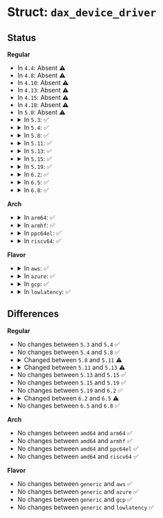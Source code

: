 # Struct: <code>dax_device_driver</code>

## Status
<b>Regular</b>
<ul>
<li>
In <code>4.4</code>: Absent ⚠️
</li>
<li>
In <code>4.8</code>: Absent ⚠️
</li>
<li>
In <code>4.10</code>: Absent ⚠️
</li>
<li>
In <code>4.13</code>: Absent ⚠️
</li>
<li>
In <code>4.15</code>: Absent ⚠️
</li>
<li>
In <code>4.18</code>: Absent ⚠️
</li>
<li>
In <code>5.0</code>: Absent ⚠️
</li>
<li>
<details>
<summary>In <code>5.3</code>: ✅</summary>

```c
struct dax_device_driver {
    struct device_driver drv;
    struct list_head ids;
    int match_always;
};
```
</details>
</li>
<li>
<details>
<summary>In <code>5.4</code>: ✅</summary>

```c
struct dax_device_driver {
    struct device_driver drv;
    struct list_head ids;
    int match_always;
};
```
</details>
</li>
<li>
<details>
<summary>In <code>5.8</code>: ✅</summary>

```c
struct dax_device_driver {
    struct device_driver drv;
    struct list_head ids;
    int match_always;
};
```
</details>
</li>
<li>
<details>
<summary>In <code>5.11</code>: ✅</summary>

```c
struct dax_device_driver {
    struct device_driver drv;
    struct list_head ids;
    int match_always;
    int (*probe)(struct dev_dax *);
    int (*remove)(struct dev_dax *);
};
```
</details>
</li>
<li>
<details>
<summary>In <code>5.13</code>: ✅</summary>

```c
struct dax_device_driver {
    struct device_driver drv;
    struct list_head ids;
    int match_always;
    int (*probe)(struct dev_dax *);
    void (*remove)(struct dev_dax *);
};
```
</details>
</li>
<li>
<details>
<summary>In <code>5.15</code>: ✅</summary>

```c
struct dax_device_driver {
    struct device_driver drv;
    struct list_head ids;
    int match_always;
    int (*probe)(struct dev_dax *);
    void (*remove)(struct dev_dax *);
};
```
</details>
</li>
<li>
<details>
<summary>In <code>5.19</code>: ✅</summary>

```c
struct dax_device_driver {
    struct device_driver drv;
    struct list_head ids;
    int match_always;
    int (*probe)(struct dev_dax *);
    void (*remove)(struct dev_dax *);
};
```
</details>
</li>
<li>
<details>
<summary>In <code>6.2</code>: ✅</summary>

```c
struct dax_device_driver {
    struct device_driver drv;
    struct list_head ids;
    int match_always;
    int (*probe)(struct dev_dax *);
    void (*remove)(struct dev_dax *);
};
```
</details>
</li>
<li>
<details>
<summary>In <code>6.5</code>: ✅</summary>

```c
struct dax_device_driver {
    struct device_driver drv;
    struct list_head ids;
    enum dax_driver_type type;
    int (*probe)(struct dev_dax *);
    void (*remove)(struct dev_dax *);
};
```
</details>
</li>
<li>
<details>
<summary>In <code>6.8</code>: ✅</summary>

```c
struct dax_device_driver {
    struct device_driver drv;
    struct list_head ids;
    enum dax_driver_type type;
    int (*probe)(struct dev_dax *);
    void (*remove)(struct dev_dax *);
};
```
</details>
</li>
</ul>
<b>Arch</b>
<ul>
<li>
<details>
<summary>In <code>arm64</code>: ✅</summary>

```c
struct dax_device_driver {
    struct device_driver drv;
    struct list_head ids;
    int match_always;
};
```
</details>
</li>
<li>
<details>
<summary>In <code>armhf</code>: ✅</summary>

```c
struct dax_device_driver {
    struct device_driver drv;
    struct list_head ids;
    int match_always;
};
```
</details>
</li>
<li>
<details>
<summary>In <code>ppc64el</code>: ✅</summary>

```c
struct dax_device_driver {
    struct device_driver drv;
    struct list_head ids;
    int match_always;
};
```
</details>
</li>
<li>
<details>
<summary>In <code>riscv64</code>: ✅</summary>

```c
struct dax_device_driver {
    struct device_driver drv;
    struct list_head ids;
    int match_always;
};
```
</details>
</li>
</ul>
<b>Flavor</b>
<ul>
<li>
<details>
<summary>In <code>aws</code>: ✅</summary>

```c
struct dax_device_driver {
    struct device_driver drv;
    struct list_head ids;
    int match_always;
};
```
</details>
</li>
<li>
<details>
<summary>In <code>azure</code>: ✅</summary>

```c
struct dax_device_driver {
    struct device_driver drv;
    struct list_head ids;
    int match_always;
};
```
</details>
</li>
<li>
<details>
<summary>In <code>gcp</code>: ✅</summary>

```c
struct dax_device_driver {
    struct device_driver drv;
    struct list_head ids;
    int match_always;
};
```
</details>
</li>
<li>
<details>
<summary>In <code>lowlatency</code>: ✅</summary>

```c
struct dax_device_driver {
    struct device_driver drv;
    struct list_head ids;
    int match_always;
};
```
</details>
</li>
</ul>

## Differences
<b>Regular</b>
<ul>
<li>
No changes between <code>5.3</code> and <code>5.4</code> ✅
</li>
<li>
No changes between <code>5.4</code> and <code>5.8</code> ✅
</li>
<li>
<details>
<summary>Changed between <code>5.8</code> and <code>5.11</code> ⚠️</summary>
<ul>
<li>
<b>Field added. </b>
<code>int (*probe)(struct dev_dax *)</code>
</li>
<li>
<b>Field added. </b>
<code>int (*remove)(struct dev_dax *)</code>
</li>
</ul>
</details>
</li>
<li>
<details>
<summary>Changed between <code>5.11</code> and <code>5.13</code> ⚠️</summary>
<ul>
<li>
<b>Field type changed. </b>
<code>int (*remove)(struct dev_dax *)</code> ➡️ <code>void (*remove)(struct dev_dax *)</code>
</li>
</ul>
</details>
</li>
<li>
No changes between <code>5.13</code> and <code>5.15</code> ✅
</li>
<li>
No changes between <code>5.15</code> and <code>5.19</code> ✅
</li>
<li>
No changes between <code>5.19</code> and <code>6.2</code> ✅
</li>
<li>
<details>
<summary>Changed between <code>6.2</code> and <code>6.5</code> ⚠️</summary>
<ul>
<li>
<b>Field added. </b>
<code>enum dax_driver_type type</code>
</li>
<li>
<b>Field removed. </b>
<code>int match_always</code>
</li>
</ul>
</details>
</li>
<li>
No changes between <code>6.5</code> and <code>6.8</code> ✅
</li>
</ul>
<b>Arch</b>
<ul>
<li>
No changes between <code>amd64</code> and <code>arm64</code> ✅
</li>
<li>
No changes between <code>amd64</code> and <code>armhf</code> ✅
</li>
<li>
No changes between <code>amd64</code> and <code>ppc64el</code> ✅
</li>
<li>
No changes between <code>amd64</code> and <code>riscv64</code> ✅
</li>
</ul>
<b>Flavor</b>
<ul>
<li>
No changes between <code>generic</code> and <code>aws</code> ✅
</li>
<li>
No changes between <code>generic</code> and <code>azure</code> ✅
</li>
<li>
No changes between <code>generic</code> and <code>gcp</code> ✅
</li>
<li>
No changes between <code>generic</code> and <code>lowlatency</code> ✅
</li>
</ul>
